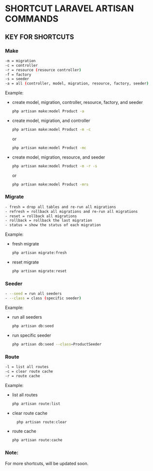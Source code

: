 # SHORTCUT LARAVEL ARTISAN COMMANDS

## KEY FOR SHORTCUTS

### Make

```bash
-m = migration
-c = controller
-r = resource (resource controller)
-f = factory
-s = seeder
-a = all (controller, model, migration, resource, factory, seeder)
```

Example:

- create model, migration, controller, resource, factory, and seeder

  ```bash
  php artisan make:model Product -a
  ```

- create model, migration, and controller

  ```bash
  php artisan make:model Product -m -c
  ```

  or

  ```bash
  php artisan make:model Product -mc
  ```

- create model, migration, resource, and seeder

  ```bash
  php artisan make:model Product -m -r -s
  ```

  or

  ```bash
  php artisan make:model Product -mrs
  ```

### Migrate

```bash
- fresh = drop all tables and re-run all migrations
- refresh = rollback all migrations and re-run all migrations
- reset = rollback all migrations
- rollback = rollback the last migration
- status = show the status of each migration
```

Example:

- fresh migrate

  ```bash
  php artisan migrate:fresh
  ```

- reset migrate

  ```bash
  php artisan migrate:reset
  ```

### Seeder

```bash
- --seed = run all seeders
- --class = class (specific seeder)
```

Example:

- run all seeders

  ```bash
  php artisan db:seed

  ```

- run specific seeder

  ```bash
  php artisan db:seed --class=ProductSeeder
  ```

### Route

```bash
-l = list all routes
-c = clear route cache
-r = route cache
```

Example:

- list all routes

  ```bash
  php artisan route:list
  ```

- clear route cache

  ```bash
    php artisan route:clear
  ```

- route cache

  ```bash
  php artisan route:cache
  ```

### Note:

For more shortcuts, will be updated soon.
